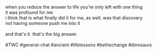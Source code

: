 <br /><br />
<br /><br />

when you reduce the answer to life you're only left with one thing<br />
it was profound for me<br />
i think that is what finally did it for me, as well, was that discovery<br />
not having someone push me into it<br />
<br  />
and that's it. that's the big answer.<br />
<br />
#TWC #general-chat #ancient #lifelessons #bethechange #dinosaurs
